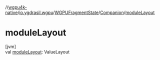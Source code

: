 //[wgpu4k-native](../../../../index.md)/[io.ygdrasil.wgpu](../../index.md)/[WGPUFragmentState](../index.md)/[Companion](index.md)/[moduleLayout](module-layout.md)

# moduleLayout

[jvm]\
val [moduleLayout](module-layout.md): ValueLayout